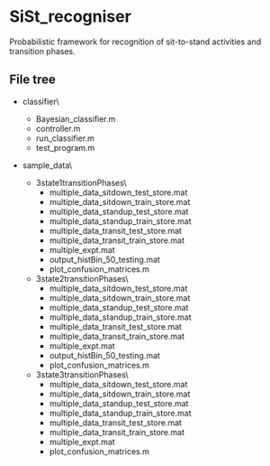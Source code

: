 # SiSt_recogniser
Probabilistic framework for recognition of sit-to-stand activities and transition phases.


## File tree
- classifier\\
  - Bayesian_classifier.m
  - controller.m
  - run_classifier.m
  - test_program.m

- sample_data\\
  - 3state1transitionPhases\\
    - multiple_data_sitdown_test_store.mat
	- multiple_data_sitdown_train_store.mat
	- multiple_data_standup_test_store.mat
	- multiple_data_standup_train_store.mat
	- multiple_data_transit_test_store.mat
	- multiple_data_transit_train_store.mat
	- multiple_expt.mat
	- output_histBin_50_testing.mat
	- plot_confusion_matrices.m
  - 3state2transitionPhases\\
    - multiple_data_sitdown_test_store.mat
	- multiple_data_sitdown_train_store.mat
	- multiple_data_standup_test_store.mat
	- multiple_data_standup_train_store.mat
	- multiple_data_transit_test_store.mat
	- multiple_data_transit_train_store.mat
	- multiple_expt.mat
	- output_histBin_50_testing.mat
	- plot_confusion_matrices.m
  - 3state3transitionPhases\
	- multiple_data_sitdown_test_store.mat
	- multiple_data_sitdown_train_store.mat
	- multiple_data_standup_test_store.mat
	- multiple_data_standup_train_store.mat
	- multiple_data_transit_test_store.mat
	- multiple_data_transit_train_store.mat
	- multiple_expt.mat
	- plot_confusion_matrices.m
